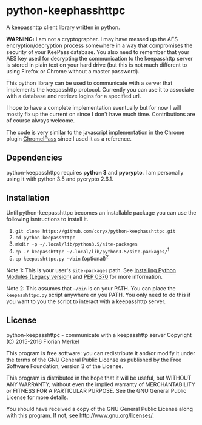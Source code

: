 # python-keephasshttpc
A keepasshttp client library written in python.

**WARNING:** I am not a cryptographer. I may have messed up the AES encryption/decryption process somewhere in a way that compromises the security of your KeePass database. You also need to remember that your AES key used for decrypting the communication to the keepasshttp server is stored in plain text on your hard drive (but this is not much different to using Firefox or Chrome without a master password).

This python library can be used to communicate with a server that implements the keepasshttp protocol.
Currently you can use it to associate with a database and retrieve logins for a specified url.

I hope to have a complete implementation eventually but for now I will mostly fix up the current on since I don't have much time.
Contributions are of course always welcome.

The code is very similar to the javascript implementation in the Chrome plugin [ChromeIPass](https://github.com/pfn/passifox) since I used it as a reference.

## Dependencies
python-keepasshttpc requires **python 3** and **pycrypto**. I am personally using it with python 3.5 and pycrypto 2.6.1.

## Installation
Until python-keepasshttpc becomes an installable package you can use the following isntructions to install it.

1. `git clone https://github.com/ccryx/python-keephasshttpc.git`
2. `cd python-keepasshttpc`
3. `mkdir -p ~/.local/lib/python3.5/site-packages`
4. `cp -r keepasshttpc ~/.local/lib/python3.5/site-packages/`<sup>1</sup>
5. `cp keepasshttpc.py ~/bin` (optional)<sup>2</sup>

Note 1: This is your user's `site-packages` path. See [Installing Python Modules (Legacy version)](https://docs.python.org/3.5/install/) and [PEP 0370](https://www.python.org/dev/peps/pep-0370/) for more information.

Note 2: This assumes that `~/bin` is on your PATH. You can place the `keepasshttpc.py` script anywhere on you PATH. You only need to do this if you want to you the script to interact with a keepasshttp server.

## License
python-keepasshttpc - communicate with a keepasshttp server
Copyright (C) 2015-2016  Florian Merkel

This program is free software: you can redistribute it and/or modify
it under the terms of the GNU General Public License as published by
the Free Software Foundation, version 3 of the License.

This program is distributed in the hope that it will be useful,
but WITHOUT ANY WARRANTY; without even the implied warranty of
MERCHANTABILITY or FITNESS FOR A PARTICULAR PURPOSE.  See the
GNU General Public License for more details.

You should have received a copy of the GNU General Public License
along with this program.  If not, see <http://www.gnu.org/licenses/>.
